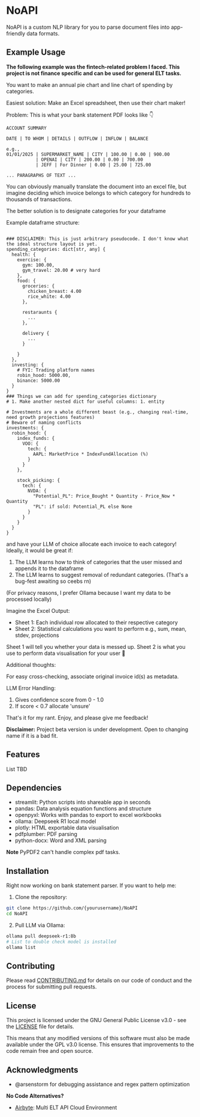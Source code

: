 # NoAPI

NoAPI is a custom NLP library for you to parse document files into app-friendly data formats.

## Example Usage

**The following example was the fintech-related problem I faced. This project is not finance specific and can be used for general ELT tasks.**

You want to make an annual pie chart and line chart of spending by categories.

Easiest solution: Make an Excel spreadsheet, then use their chart maker!

Problem: This is what your bank statement PDF looks like 👇

```
ACCOUNT SUMMARY

DATE | TO WHOM | DETAILS | OUTFLOW | INFLOW | BALANCE

e.g.,
01/01/2025 | SUPERMARKET_NAME | CITY | 100.00 | 0.00 | 900.00
           | OPENAI | CITY | 200.00 | 0.00 | 700.00
           | JEFF | For Dinner | 0.00 | 25.00 | 725.00

... PARAGRAPHS OF TEXT ...
```
You can obviously manually translate the document into an excel file, but imagine deciding which invoice belongs to which category for hundreds to thousands of transactions.

The better solution is to designate categories for your dataframe

Example dataframe structure:
```python3

### DISCLAIMER: This is just arbitrary pseudocode. I don't know what the ideal structure layout is yet.
spending_categories: dict[str, any] {
  health: {
    exercise: {
      gym: 100.00,
      gym_travel: 20.00 # very hard
    },
    food: {
      groceries: {
        chicken_breast: 4.00
        rice_white: 4.00
      },

      restaraunts {
        ...
      },

      delivery {
        ...
      }

    }
  },
  investing: {
    # FYI: Trading platform names
    robin_hood: 5000.00,
    binance: 5000.00
  }
}
### Things we can add for spending_categories dictionary
# 1. Make another nested dict for useful columns: 1. entity

# Investments are a whole different beast (e.g., changing real-time, need growth projections features)
# Beware of naming conflicts
investments: {
  robin_hood: {
    index_funds: {
      VOO: {
        tech: {
          AAPL: MarketPrice * IndexFundAllocation (%)
        }
      }
    },

    stock_picking: {
      tech: {
        NVDA: {
          "Potential_PL": Price_Bought * Quantity - Price_Now * Quantity
          "PL": if sold: Potential_PL else None
        }
      }
    }
  }
}
```

and have your LLM of choice allocate each invoice to each category! Ideally, it would be great if:
1. The LLM learns how to think of categories that the user missed and appends it to the dataframe
2. The LLM learns to suggest removal of redundant categories.
(That's a bug-fest awaiting so ceebs rn)

(For privacy reasons, I prefer Ollama because I want my data to be processed locally)

Imagine the Excel Output:
- Sheet 1: Each individual row allocated to their respective category
- Sheet 2: Statistical calculations you want to perform e.g., sum, mean, stdev, projections

Sheet 1 will tell you whether your data is messed up.
Sheet 2 is what you use to perform data visualisation for your user 🎉

Additional thoughts:

For easy cross-checking, associate original invoice id(s) as metadata.

LLM Error Handling:
1. Gives confidence score from 0 - 1.0
2. If score < 0.7 allocate 'unsure'

That's it for my rant. Enjoy, and please give me feedback!

**Disclaimer:** Project beta version is under development. Open to changing name if it is a bad fit.

## Features
List TBD

## Dependencies

- streamlit: Python scripts into shareable app in seconds
- pandas: Data analysis equation functions and structure
- openpyxl: Works with pandas to export to excel workbooks
- ollama: Deepseek R1 local model
- plotly: HTML exportable data visualisation
- pdfplumber: PDF parsing
- python-docx: Word and XML parsing

**Note** PyPDF2 can't handle complex pdf tasks.


## Installation

Right now working on bank statement parser. If you want to help me:

1. Clone the repository:
```bash
git clone https://github.com/{yourusername}/NoAPI
cd NoAPI
```

2. Pull LLM via Ollama:
```bash
ollama pull deepseek-r1:8b
# List to double check model is installed
ollama list
```


## Contributing

Please read [CONTRIBUTING.md](CONTRIBUTING.md) for details on our code of conduct and the process for submitting pull requests.

## License

This project is licensed under the GNU General Public License v3.0 - see the [LICENSE](LICENSE) file for details.

This means that any modified versions of this software must also be made available under the GPL v3.0 license. This ensures that improvements to the code remain free and open source.

## Acknowledgments

- @arsenstorm for debugging assistance and regex pattern optimization

**No Code Alternatives?**
- [Airbyte](https://airbyte.com/): Multi ELT API Cloud Environment
